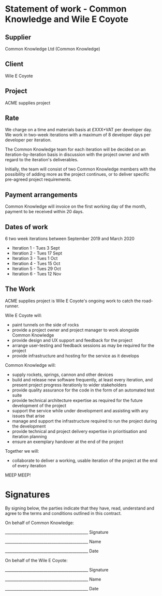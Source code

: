 # Statement of work - Common Knowledge and Wile E Coyote

## Supplier

Common Knowledge Ltd (Common Knowledge)

## Client

Wile E Coyote

## Project

ACME supplies project

## Rate

We charge on a time and materials basis at £XXX+VAT per developer day. We work in two-week iterations with a maximum of 8 developer days per developer per iteration.

The Common Knowledge team for each iteration will be decided on an iteration-by-iteration basis in discussion with the project owner and with regard to the iteration's deliverables.

Initially, the team will consist of two Common Knowledge members with the possibility of adding more as the project continues, or to deliver specific pre-agreed project requirements.

## Payment arrangements

Common Knowledge will invoice on the first working day of the month, payment to be received within 20 days.

## Dates of work

6 two week iterations between September 2019 and March 2020

* Iteration  1 - Tues  3 Sept
* Iteration  2 - Tues 17 Sept
* Iteration  3 - Tues  1 Oct
* Iteration  4 - Tues 15 Oct
* Iteration  5 - Tues 29 Oct
* Iteration  6 - Tues 12 Nov

## The Work

ACME supplies project is Wile E Coyote's ongoing work to catch the road-runner.

Wile E Coyote will:

* paint tunnels on the side of rocks
* provide a project owner and project manager to work alongside Common Knowledge
* provide design and UX support and feedback for the project
* arrange user-testing and feedback sessions as may be required for the project
* provide infrastructure and hosting for the service as it develops

Common Knowledge will:

* supply rockets, springs, cannon and other devices
* build and release new software frequently, at least every iteration, and present project progress iterationly to wider stakeholders
* provide quality assurance for the code in the form of an automated test suite
* provide technical architecture expertise as required for the future development of the project
* support the service while under development and assisting with any issues that arise
* manage and support the infrastructure required to run the project during the development
* provide technical and project delivery expertise in prioritisation and iteration planning
* ensure an exemplary handover at the end of the project

Together we will:

* collaborate to deliver a working, usable iteration of the project at the end of every iteration

MEEP MEEP!

# Signatures

By signing below, the parties indicate that they have, read, understand and agree to the terms and conditions outlined in this contract.


On behalf of Common Knowledge:  

\_\_\_\_\_\_\_\_\_\_\_\_\_\_\_\_\_\_\_\_\_\_\_\_\_\_\_\_\_\_\_\_\_\_\_\_\_\_\_\_\_\_\_  Signature

\_\_\_\_\_\_\_\_\_\_\_\_\_\_\_\_\_\_\_\_\_\_\_\_\_\_\_\_\_\_\_\_\_\_\_\_\_\_\_\_\_\_\_  Name

\_\_\_\_\_\_\_\_\_\_\_\_\_\_\_\_\_\_\_\_\_\_\_\_\_\_\_\_\_\_\_\_\_\_\_\_\_\_\_\_\_\_\_  Date


On behalf of the Wile E Coyote:

\_\_\_\_\_\_\_\_\_\_\_\_\_\_\_\_\_\_\_\_\_\_\_\_\_\_\_\_\_\_\_\_\_\_\_\_\_\_\_\_\_\_\_  Signature

\_\_\_\_\_\_\_\_\_\_\_\_\_\_\_\_\_\_\_\_\_\_\_\_\_\_\_\_\_\_\_\_\_\_\_\_\_\_\_\_\_\_\_  Name

\_\_\_\_\_\_\_\_\_\_\_\_\_\_\_\_\_\_\_\_\_\_\_\_\_\_\_\_\_\_\_\_\_\_\_\_\_\_\_\_\_\_\_  Date
